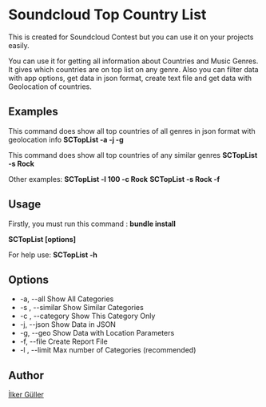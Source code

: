 Soundcloud Top Country List
==========================

This is created for Soundcloud Contest but you can use it on your projects easily.

You can use it for getting all information about Countries and Music Genres. It gives which countries are on top list on any genre. Also you can filter data with app options, get data in json format, create text file and get data with Geolocation of countries.

## Examples

This command does show all top countries of all genres in json format with geolocation info
**SCTopList -a -j -g**

This command does show all top countries of any similar genres
**SCTopList -s Rock**

Other examples:
**SCTopList -l 100 -c Rock**
**SCTopList -s Rock -f**

## Usage

Firstly, you must run this command : **bundle install**

**SCTopList [options]**

For help use: **SCTopList -h**

## Options

*  -a, --all                     Show All Categories
*  -s <similar>, --similar       Show Similar Categories
*  -c <category>, --category     Show This Category Only
*  -j, --json                    Show Data in JSON
*  -g, --geo                     Show Data with Location Parameters
*  -f, --file                    Create Report File
*  -l <limit>, --limit           Max number of Categories (recommended)

## Author

[İlker Güller](http://ilkerguller.com/ "İlker Güller")